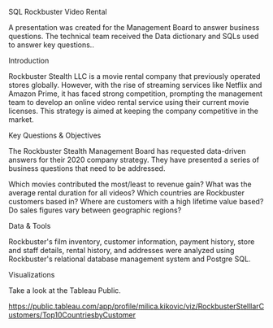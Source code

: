   SQL Rockbuster Video Rental
<p>A presentation was created for the Management Board to answer business questions. The technical team received the Data dictionary and SQLs used to answer key questions..</p>
<p>Introduction</p>
<p>Rockbuster Stealth LLC is a movie rental company that previously operated stores globally. However, with the rise of streaming services like Netflix and Amazon Prime, it has faced strong competition, prompting the management team to develop an online video rental service using their current movie licenses. This strategy is aimed at keeping the company competitive in the market.</p>
<p>Key Questions &amp; Objectives</p>
<p>The Rockbuster Stealth Management Board has requested data-driven answers for their 2020 company strategy. They have presented a series of business questions that need to be addressed.</p>
<p>Which movies contributed the most/least to revenue gain?
What was the average rental duration for all videos?
Which countries are Rockbuster customers based in?
Where are customers with a high lifetime value based?
Do sales figures vary between geographic regions?</p>
<p>Data &amp; Tools</p>
<p>Rockbuster&#39;s film inventory, customer information, payment history, store and staff details, rental history, and addresses were analyzed using Rockbuster&#39;s relational database management system and Postgre SQL.</p>
<p>Visualizations</p>
<p>Take a look at the Tableau Public.</p>
<p><a href="https://public.tableau.com/app/profile/milica.kikovic/viz/RockbusterStelllarCustomers/Top10CountriesbyCustomer">https://public.tableau.com/app/profile/milica.kikovic/viz/RockbusterStelllarCustomers/Top10CountriesbyCustomer</a></p>
